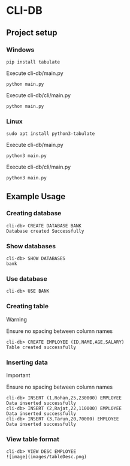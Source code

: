 # CLI-DB

## Project setup
### Windows
```
pip install tabulate
```
Execute cli-db/main.py
```
python main.py
```
Execute cli-db/cli/main.py
```
python main.py
```

### Linux
```
sudo apt install python3-tabulate
```
Execute cli-db/main.py
```
python3 main.py
```
Execute cli-db/cli/main.py
```
python3 main.py
```

## Example Usage
### Creating database
```
cli-db> CREATE DATABASE BANK
Database created Successfully
```

### Show databases
```
cli-db> SHOW DATABASES
bank
```

### Use database
```
cli-db> USE BANK
```

### Creating table
> [!WARNING]
> Ensure no spacing between column names
```
cli-db> CREATE EMPLOYEE (ID,NAME,AGE,SALARY)
Table created successfully
```


### Inserting data
> [!IMPORTANT]
> Ensure no spacing between column names
```
cli-db> INSERT (1,Rohan,25,230000) EMPLOYEE
Data inserted successfully
cli-db> INSERT (2,Rajat,22,110000) EMPLOYEE
Data inserted successfully
cli-db> INSERT (3,Tarun,20,70000) EMPLOYEE
Data inserted successfully
```

### View table format
```
cli-db> VIEW DESC EMPLOYEE
![image](images/tableDesc.png)
```